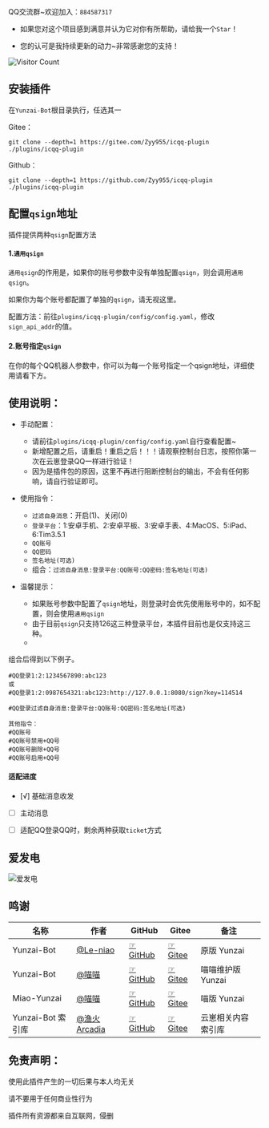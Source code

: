 QQ交流群~欢迎加入：`884587317`

- 如果您对这个项目感到满意并认为它对你有所帮助，请给我一个`Star`！

- 您的认可是我持续更新的动力~非常感谢您的支持！

![Visitor Count](https://profile-counter.glitch.me/Zyy955-icqq-plugin/count.svg)


## 安装插件

在`Yunzai-Bot`根目录执行，任选其一

Gitee：
```
git clone --depth=1 https://gitee.com/Zyy955/icqq-plugin ./plugins/icqq-plugin
```

Github：
```
git clone --depth=1 https://github.com/Zyy955/icqq-plugin ./plugins/icqq-plugin
```

## 配置`qsign`地址

插件提供两种`qsign`配置方法

#### 1.`通用qsign`

`通用qsign`的作用是，如果你的账号参数中没有单独配置`qsign`，则会调用`通用qsign`。

如果你为每个账号都配置了单独的`qsign`，请无视这里。

配置方法：前往`plugins/icqq-plugin/config/config.yaml`，修改`sign_api_addr`的值。

#### 2.账号指定`qsign`

在你的每个QQ机器人参数中，你可以为每一个账号指定一个qsign地址，详细使用请看下方。

## 使用说明：

* 手动配置：
  * 请前往`plugins/icqq-plugin/config/config.yaml`自行查看配置~
  * 新增配置之后，请重启！重启之后！！！请观察控制台日志，按照你第一次在云崽登录QQ一样进行验证！
  * 因为是插件包的原因，这里不再进行阻断控制台的输出，不会有任何影响，请自行验证即可。

* 使用指令：
  * `过滤自身消息`：开启(1)、关闭(0)
  * `登录平台`：1:安卓手机、2:安卓平板、3:安卓手表、4:MacOS、5:iPad、6:Tim3.5.1
  * `QQ账号`
  * `QQ密码`
  * `签名地址(可选)`
  * 组合：`过滤自身消息:登录平台:QQ账号:QQ密码:签名地址(可选)`

* 温馨提示：
  * 如果账号参数中配置了`qsign`地址，则登录时会优先使用账号中的，如不配置，则会使用`通用qsign`
  * 由于目前`qsign`只支持126这三种登录平台，本插件目前也是仅支持这三种。
  * 

组合后得到以下例子。

```
#QQ登录1:2:1234567890:abc123
或
#QQ登录1:2:0987654321:abc123:http://127.0.0.1:8080/sign?key=114514

#QQ登录过滤自身消息:登录平台:QQ账号:QQ密码:签名地址(可选)
```

```
其他指令：
#QQ账号
#QQ账号禁用+QQ号
#QQ账号删除+QQ号
#QQ账号启用+QQ号
```

#### 适配进度

- [√] 基础消息收发
- [ ] 主动消息
- [ ] 适配QQ登录QQ时，剩余两种获取`ticket`方式


## 爱发电

![爱发电](https://cdn.jsdelivr.net/gh/Zyy955/imgs/img/202308271209508.jpeg)



## 鸣谢

| 名称              | 作者                                        | GitHub                                                           | Gitee                                                          | 备注               |
| ----------------- | ------------------------------------------- | ---------------------------------------------------------------- | -------------------------------------------------------------- | ------------------ |
| Yunzai-Bot        | [@Le-niao](https://gitee.com/Le-niao)       | [☞GitHub](https://github.com/Le-niao/Yunzai-Bot)                 | [☞Gitee](https://gitee.com/Le-niao/Yunzai-Bot)                 | 原版 Yunzai        |
| Yunzai-Bot        | [@喵喵](https://gitee.com/yoimiya-kokomi)   | [☞GitHub](https://github.com/yoimiya-kokomi/Yunzai-Bot)          | [☞Gitee](https://gitee.com/yoimiya-kokomi/Yunzai-Bot)          | 喵喵维护版 Yunzai  |
| Miao-Yunzai       | [@喵喵](https://gitee.com/yoimiya-kokomi)   | [☞GitHub](https://github.com/yoimiya-kokomi/Miao-Yunzai)         | [☞Gitee](https://gitee.com/yoimiya-kokomi/Miao-Yunzai)         | 喵版 Yunzai        |
| Yunzai-Bot 索引库 | [@渔火Arcadia](https://gitee.com/yhArcadia) | [☞GitHub](https://github.com/yhArcadia/Yunzai-Bot-plugins-index) | [☞Gitee](https://gitee.com/yhArcadia/Yunzai-Bot-plugins-index) | 云崽相关内容索引库 |

## 免责声明：
使用此插件产生的一切后果与本人均无关

请不要用于任何商业性行为

插件所有资源都来自互联网，侵删